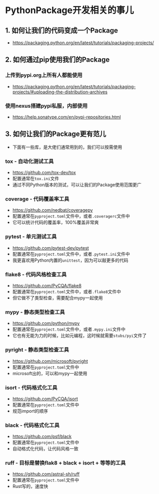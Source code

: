 # PythonPackage开发相关的事儿

## 1. 如何让我们的代码变成一个Package

* https://packaging.python.org/en/latest/tutorials/packaging-projects/

## 2. 如何通过pip使用我们的Package

### 上传到pypi.org上所有人都能使用

* https://packaging.python.org/en/latest/tutorials/packaging-projects/#uploading-the-distribution-archives

### 使用nexus搭建pypi私服，内部使用 

* https://help.sonatype.com/en/pypi-repositories.html

## 3. 如何让我们的Package更有范儿

* 下面有一些库，是大佬们通常用到的，我们可以按需使用

### tox - 自动化测试工具

* https://github.com/tox-dev/tox
* 配置通常在`tox.ini`文件
* 通过不同Python版本的测试，可以让我们的Package使用范围更广

### coverage - 代码覆盖率工具

* https://github.com/nedbat/coveragepy
* 配置通常在`pyproject.toml`文件中，或者`.coveragerc`文件中
* 它可以统计代码的覆盖率，100%覆盖非常爽

### pytest - 单元测试工具

* https://github.com/pytest-dev/pytest
* 配置通常在`pyproject.toml`文件中，或者`.pytest.ini`文件中
* 我更喜欢用Python内置的`unittest`，因为可以敲更多的代码

### flake8 - 代码风格检查工具

* https://github.com/PyCQA/flake8
* 配置通常在`pyproject.toml`文件中，或者`.flake8`文件中
* 但它做不了类型检查，需要配合mypy一起使用

### mypy - 静态类型检查工具

* https://github.com/python/mypy
* 配置通常在`pyproject.toml`文件中，或者`.mypy.ini`文件中
* 它也有无能为力的时候，比如元编程，这时候就需要`stubs/pyi`文件了

### pyright - 静态类型检查工具

* https://github.com/microsoft/pyright
* 配置通常在`pyproject.toml`文件中
* microsoft出的，可以和mypy一起使用

### isort - 代码格式化工具

* https://github.com/PyCQA/isort
* 配置通常在`pyproject.toml`文件中
* 规范import的顺序

### black - 代码格式化工具

* https://github.com/psf/black
* 配置通常在`pyproject.toml`文件中
* 自动格式化代码，让代码风格一致

### ruff - 目标是替换flak8 + black + isort + 等等的工具

* https://github.com/astral-sh/ruff
* 配置通常在`pyproject.toml`文件中
* Rust写的，速度快
